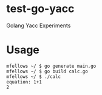 # test-go-yacc
Golang Yacc Experiments

# Usage

```
mfellows ~/ $ go generate main.go
mfellows ~/ $ go build calc.go
mfellows ~/ $ ./calc
equation: 1+1
2
```
